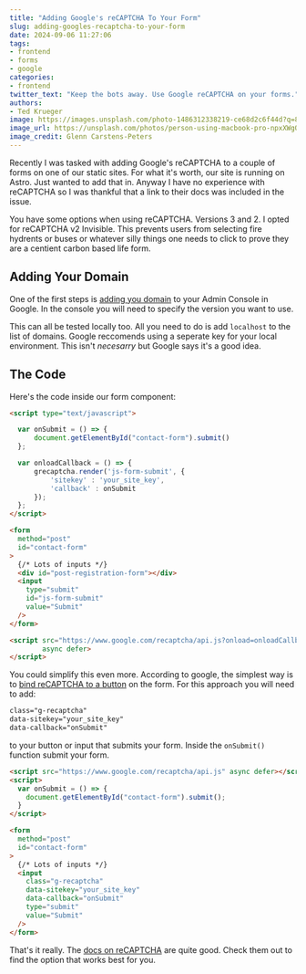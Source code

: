 ```yaml
---
title: "Adding Google's reCAPTCHA To Your Form"
slug: adding-googles-recaptcha-to-your-form
date: 2024-09-06 11:27:06
tags: 
- frontend
- forms
- google
categories:
- frontend
twitter_text: "Keep the bots away. Use Google reCAPTCHA on your forms."
authors: 
- Ted Krueger
image: https://images.unsplash.com/photo-1486312338219-ce68d2c6f44d?q=80&w=2972&auto=format&fit=crop&ixlib=rb-4.0.3&ixid=M3wxMjA3fDB8MHxwaG90by1wYWdlfHx8fGVufDB8fHx8fA%3D%3D
image_url: https://unsplash.com/photos/person-using-macbook-pro-npxXWgQ33ZQ
image_credit: Glenn Carstens-Peters
---
```


Recently I was tasked with adding Google's reCAPTCHA to a couple of forms on one of our static sites. For what it's worth, our site is running on Astro. Just wanted to add that in. Anyway I have no experience with reCAPTCHA so I was thankful that a link to their docs was included in the issue. 

You have some options when using reCAPTCHA. Versions 3 and 2. I opted for reCAPTCHA v2 Invisible. This prevents users from selecting fire hydrents or buses or whatever silly things one needs to click to prove they are a centient carbon based life form.

## Adding Your Domain

One of the first steps is [adding you domain](https://developers.google.com/recaptcha/docs/domain_validation) to your Admin Console in Google. In the console you will need to specify the version you want to use. 

This can all be tested locally too. All you need to do is add `localhost` to the list of domains. Google reccomends using a seperate key for your local environment. This isn't _necesarry_ but Google says it's a good idea.

## The Code

Here's the code inside our form component:
```html
<script type="text/javascript">

  var onSubmit = () => {
      document.getElementById("contact-form").submit()
  };

  var onloadCallback = () => {
      grecaptcha.render('js-form-submit', {
          'sitekey' : 'your_site_key',
          'callback' : onSubmit
      });
  };
</script>

<form
  method="post"
  id="contact-form"
>
  {/* Lots of inputs */}
  <div id="post-registration-form"></div>
  <input
    type="submit"
    id="js-form-submit"
    value="Submit"
  />
</form>

<script src="https://www.google.com/recaptcha/api.js?onload=onloadCallback&render=explicit"
        async defer>
</script>
```

You could simplify this even more. According to google, the simplest way is to [bind reCAPTCHA to a button](https://developers.google.com/recaptcha/docs/invisible#auto_render) on the form. For this approach you will need to add: 
```html
class="g-recaptcha" 
data-sitekey="your_site_key" 
data-callback="onSubmit"
``` 
to your button or input that submits your form. Inside the `onSubmit()` function submit your form.

```html
<script src="https://www.google.com/recaptcha/api.js" async defer></script>
<script>
  var onSubmit = () => {
    document.getElementById("contact-form").submit();
  }
</script>

<form
  method="post"
  id="contact-form"
>
  {/* Lots of inputs */}
  <input
    class="g-recaptcha" 
    data-sitekey="your_site_key" 
    data-callback="onSubmit"
    type="submit"
    value="Submit"
  />
</form>
```

That's it really. The [docs on reCAPTCHA](https://developers.google.com/recaptcha/intro) are quite good. Check them out to find the option that works best for you.